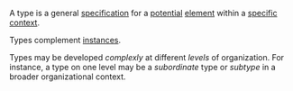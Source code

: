 A type is a general [specification](https://github.com/gcassel/Modular-Organization-Terminology/blob/master/terms/specification.md) for a [potential](https://github.com/gcassel/Modular-Organization-Terminology/blob/master/terms/potential.md) [element](https://github.com/gcassel/Modular-Organization-Terminology/blob/master/terms/element.md) within a [specific](https://github.com/gcassel/Modular-Organization-Terminology/blob/master/terms/specific.md) [context](https://github.com/gcassel/Modular-Organization-Terminology/blob/master/terms/context.md).

Types complement [instances](https://github.com/gcassel/Modular-Organization-Terminology/blob/master/terms/instance.md).

Types may be developed *complexly* at different *levels* of organization.  For instance, a type on one level may be a *subordinate* type or *subtype* in a broader organizational context.
